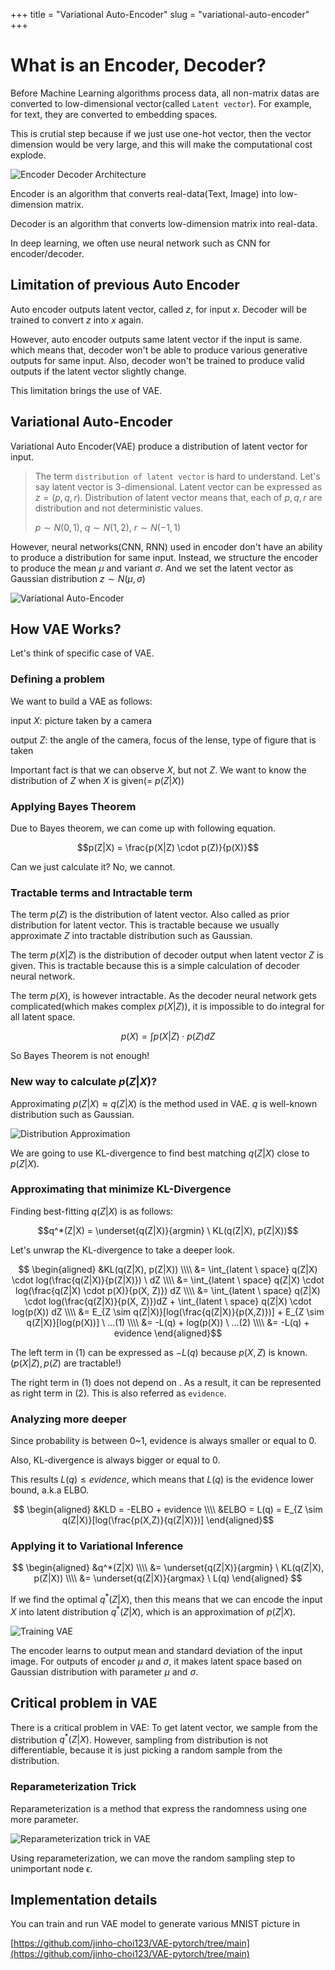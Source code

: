 +++
title = "Variational Auto-Encoder"
slug = "variational-auto-encoder"
+++

# What is an Encoder, Decoder?

Before Machine Learning algorithms process data, all non-matrix datas are converted to low-dimensional vector(called `Latent vector`). For example, for text, they are converted to embedding spaces.

This is crutial step because if we just use one-hot vector, then the vector dimension would be very large, and this will make the computational cost explode.

<img src="encoder-decoder.png" alt="Encoder Decoder Architecture"/>

Encoder is an algorithm that converts real-data(Text, Image) into low-dimension matrix.

Decoder is an algorithm that converts low-dimension matrix into real-data.

In deep learning, we often use neural network such as CNN for encoder/decoder.

## Limitation of previous Auto Encoder

Auto encoder outputs latent vector, called $z$, for input $x$.
Decoder will be trained to convert $z$ into $x$ again.

However, auto encoder outputs same latent vector if the input is same. which means that, decoder won't be able to produce various generative outputs for same input. Also, decoder won't be trained to produce valid outputs if the latent vector slightly change.

This limitation brings the use of VAE.

## Variational Auto-Encoder

Variational Auto Encoder(VAE) produce a distribution of latent vector for input.

> The term `distribution of latent vector` is hard to understand. Let's say latent vector is 3-dimensional. Latent vector can be expressed as $z = (p, q, r)$. Distribution of latent vector means that, each of $p, q, r$ are distribution and not deterministic values.
>
> $p \sim N(0, 1)$, $q \sim N(1, 2)$, $r \sim N(-1, 1)$

However, neural networks(CNN, RNN) used in encoder don't have an ability to produce a distribution for same input. Instead, we structure the encoder to produce the mean $\mu$ and variant $\sigma$. And we set the latent vector as Gaussian distribution $z \sim N(\mu, \sigma)$

<img src="variational-auto-encoder.png" alt="Variational Auto-Encoder"/>

## How VAE Works?

Let's think of specific case of VAE.

### Defining a problem

We want to build a VAE as follows:

input $X$: picture taken by a camera

output $Z$: the angle of the camera, focus of the lense, type of figure that is taken

Important fact is that we can observe $X$, but not $Z$.
We want to know the distribution of $Z$ when $X$ is given(= $p(Z|X)$)

### Applying Bayes Theorem

Due to Bayes theorem, we can come up with following equation.

$$p(Z|X) = \frac{p(X|Z) \cdot p(Z)}{p(X)}$$

Can we just calculate it? No, we cannot.

### Tractable terms and Intractable term

The term $p(Z)$ is the distribution of latent vector. Also called as prior distribution for latent vector. This is tractable because we usually approximate $Z$ into tractable distribution such as Gaussian.

The term $p(X|Z)$ is the distribution of decoder output when latent vector $Z$ is given. This is tractable because this is a simple calculation of decoder neural network.

The term $p(X)$, is however intractable. As the decoder neural network gets complicated(which makes complex $p(X|Z)$), it is impossible to do integral for all latent space.

$$p(X) = \int p(X|Z) \cdot p(Z) dZ$$

So Bayes Theorem is not enough!

### New way to calculate $p(Z|X)$?

Approximating $p(Z|X) \approx q(Z|X)$ is the method used in VAE. $q$ is well-known distribution such as Gaussian.

<img src="distribution-approximation.png" alt="Distribution Approximation"/>

We are going to use KL-divergence to find best matching $q(Z|X)$ close to $p(Z|X)$.

### Approximating that minimize KL-Divergence

Finding best-fitting $q(Z|X)$ is as follows:

$$q^*(Z|X) = \underset{q(Z|X)}{argmin}  \ KL(q(Z|X), p(Z|X))$$

Let's unwrap the KL-divergence to take a deeper look.

$$ \begin{aligned}
&KL(q(Z|X), p(Z|X)) \\\\
&= \int_{latent \ space} q(Z|X) \cdot log(\frac{q(Z|X)}{p(Z|X)}) \ dZ \\\\
&= \int_{latent \ space} q(Z|X) \cdot log(\frac{q(Z|X) \cdot p(X)}{p(X, Z)}) dZ \\\\
&= \int_{latent \ space} q(Z|X) \cdot log(\frac{q(Z|X)}{p(X, Z)})dZ + \int_{latent \ space} q(Z|X) \cdot log(p(X)) dZ \\\\
&= E_{Z \sim q(Z|X)}[log(\frac{q(Z|X)}{p(X,Z)})] + E_{Z \sim q(Z|X)}[log(p(X))] \ ...(1) \\\\
&= -L(q) + log(p(X)) \ ...(2) \\\\
&= -L(q) + evidence \end{aligned}$$

The left term in (1) can be expressed as $-L(q)$ because $p(X, Z)$ is known.($p(X|Z), p(Z)$ are tractable!)

The right term in (1) does not depend on . As a result, it can be represented as right term in (2). This is also referred as `evidence`.

### Analyzing more deeper

Since probability is between 0~1, evidence is always smaller or equal to 0.

Also, KL-divergence is always bigger or equal to 0.

This results $L(q) \le evidence$, which means that $L(q)$ is the evidence lower bound, a.k.a ELBO.

$$ \begin{aligned}
&KLD = -ELBO + evidence \\\\
&ELBO = L(q) = E_{Z \sim q(Z|X)}[log(\frac{p(X,Z)}{q(Z|X)})]
\end{aligned}$$

### Applying it to Variational Inference

$$ \begin{aligned}
&q^*(Z|X) \\\\
&= \underset{q(Z|X)}{argmin}  \ KL(q(Z|X), p(Z|X)) \\\\
&= \underset{q(Z|X)}{argmax} \ L(q)
\end{aligned} $$

If we find the optimal $q^*(Z|X)$, then this means that we can encode the input $X$ into latent distribution $q^*(Z|X)$, which is an approximation of $p(Z|X)$.

<img src="training-vae.png" alt="Training VAE"/>

The encoder learns to output mean and standard deviation of the input image. For outputs of encoder $\mu$ and $\sigma$, it makes latent space based on Gaussian distribution with parameter $\mu$ and $\sigma$.

## Critical problem in VAE

There is a critical problem in VAE:
To get latent vector, we sample from the distribution $q^*(Z|X)$. However, sampling from distribution is not differentiable, because it is just picking a random sample from the distribution.

### Reparameterization Trick

Reparameterization is a method that express the randomness using one more parameter.

<img src="reparameterization-trick.png" alt="Reparameterization trick in VAE"/>

Using reparameterization, we can move the random sampling step to unimportant node $\epsilon$.

## Implementation details

You can train and run VAE model to generate various MNIST picture in

[https://github.com/jinho-choi123/VAE-pytorch/tree/main](https://github.com/jinho-choi123/VAE-pytorch/tree/main)
